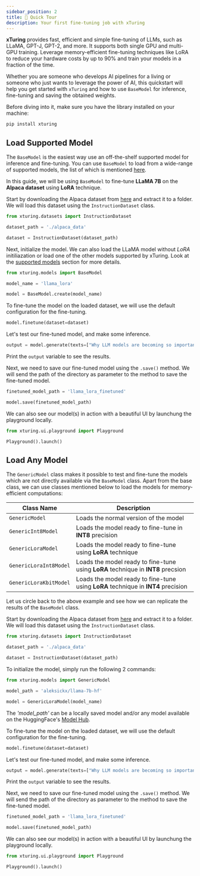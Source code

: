 ```yaml
---
sidebar_position: 2
title: 🚀 Quick Tour
description: Your first fine-tuning job with xTuring
---
```


<!-- ## Quick Start -->

**xTuring** provides fast, efficient and simple fine-tuning of LLMs, such as LLaMA, GPT-J, GPT-2, and more. It supports both single GPU and multi-GPU training. Leverage memory-efficient fine-tuning techniques like LoRA to reduce your hardware costs by up to 90% and train your models in a fraction of the time.

Whether you are someone who develops AI pipelines for a living or someone who just wants to leverage the power of AI, this quickstart will help you get started with `xTuring` and how to use `BaseModel` for inference, fine-tuning and saving the obtained weights.


Before diving into it, make sure you have the library installed on your machine:
```bash
pip install xturing
```


<!-- ## class `BaseModel` -->
## Load Supported Model

The `BaseModel` is the easiest way use an off-the-shelf supported model for inference and fine-tuning.
You can use `BaseModel` to load from a wide-range of supported models, the list of which is mentioned [here](/supported_models).

<!-- ### Supported Models
|  Model |  Key | Description |
| -- | -- | ---- |
|Bloom | bloom | Bloom 1.1B model |
|Cerebras | cerebras | Cerebras-GPT 1.3B model |
|DistilGPT-2 | distilgpt2 | DistilGPT-2 model |
|Falcon | falcon | Falcon 7B model |
|Galactica | galactica | Galactica 6.7B model |
|GPT-J | gptj | GPT-J 6B model |
|GPT-2 | gpt2 | GPT-2 model |
|LLaMA | llama | LLaMA 7B model |
|LlaMA2 | llama2 | LLaMA2 model |
|OPT | opt | OPT 1.3B model |

### Memory-efficient versions
> The above mentioned are the base variants of the LLMs. Below are the templates to get their `LoRA`, `INT8`, `INT8 + LoRA` and `INT4 + LoRA` versions.

| Version | Template |
| -- | -- |
| LoRA |  <model_key>_lora|
| INT8 |  <model_key>_int8|
| INT8 + LoRA |  <model_key>_lora_int8|

### INT4 Precision model versions
> In order to load any model's __`INT4+LoRA`__ version, you will need to make use of `GenericLoraKbitModel` class from `xturing.models`. Below is how to use it:
```python
model = GenericLoraKbitModel('<model_path>')
```
The `model_path` can be replaced with you local directory or any HuggingFace library model like `facebook/opt-1.3b`. -->

In this guide, we will be using `BaseModel` to fine-tune __LLaMA 7B__ on the __Alpaca dataset__ using __LoRA__ technique.

Start by downloading the Alpaca dataset from [here](https://d33tr4pxdm6e2j.cloudfront.net/public_content/tutorials/datasets/alpaca_data.zip) and extract it to a folder. We will load this dataset using the `InstructionDataset` class.

```python
from xturing.datasets import InstructionDataset

dataset_path = './alpaca_data'

dataset = InstructionDataset(dataset_path)
```

Next, initialize the model.
We can also load the LLaMA model without _LoRA_ initiliazation or load one of the other models supported by xTuring. Look at the [supported models](/#basemodel) section for more details.

```python
from xturing.models import BaseModel

model_name = 'llama_lora'

model = BaseModel.create(model_name)
```

To fine-tune the model on the loaded dataset, we will use the default configuration for the fine-tuning.

```python
model.finetune(dataset=dataset)
```

Let's test our fine-tuned model, and make some inference.

```python
output = model.generate(texts=["Why LLM models are becoming so important?"])
```
Print the `output` variable to see the results.

Next, we need to save our fine-tuned model using the `.save()` method. We will send the path of the directory as parameter to the method to save the fine-tuned model.

```python
finetuned_model_path = 'llama_lora_finetuned'

model.save(finetuned_model_path)
```

We can also see our model(s) in action with a beautiful UI by launchung the playground locally.

```python
from xturing.ui.playground import Playground

Playground().launch()
```

<!-- ## class `GenericModel` -->
## Load Any Model
The `GenericModel` class makes it possible to test and fine-tune the models which are not directly available via the `BaseModel` class. Apart from the base class, we can use classes mentioned below to load the models for memory-efficient computations:

| Class Name | Description |
| ---------- | ----------- |
| `GenericModel` |    Loads the normal version of the model     |
| `GenericInt8Model` |    Loads the model ready to fine-tune in __INT8__ precision     |
| `GenericLoraModel` |    Loads the model ready to fine-tune using __LoRA__ technique     |
| `GenericLoraInt8Model` |   Loads the model ready to fine-tune using __LoRA__ technique in __INT8__ precsion        |
| `GenericLoraKbitModel` |   Loads the model ready to fine-tune using __LoRA__ technique in __INT4__ precision         |

Let us circle back to the above example and see how we can replicate the results of the `BaseModel` class.

Start by downloading the Alpaca dataset from [here](https://d33tr4pxdm6e2j.cloudfront.net/public_content/tutorials/datasets/alpaca_data.zip) and extract it to a folder. We will load this dataset using the `InstructionDataset` class.

```python
from xturing.datasets import InstructionDataset

dataset_path = './alpaca_data'

dataset = InstructionDataset(dataset_path)
```


To initialize the model, simply run the following 2 commands:
```python
from xturing.models import GenericModel

model_path = 'aleksickx/llama-7b-hf'

model = GenericLoraModel(model_name)
```
The _'model_path'_ can be a locally saved model and/or any model available on the HuggingFace's [Model Hub](https://huggingface.co/models).

To fine-tune the model on the loaded dataset, we will use the default configuration for the fine-tuning.

```python
model.finetune(dataset=dataset)
```

Let's test our fine-tuned model, and make some inference.

```python
output = model.generate(texts=["Why LLM models are becoming so important?"])
```
Print the `output` variable to see the results.

Next, we need to save our fine-tuned model using the `.save()` method. We will send the path of the directory as parameter to the method to save the fine-tuned model.

```python
finetuned_model_path = 'llama_lora_finetuned'

model.save(finetuned_model_path)
```

We can also see our model(s) in action with a beautiful UI by launchung the playground locally.

```python
from xturing.ui.playground import Playground

Playground().launch()
```
